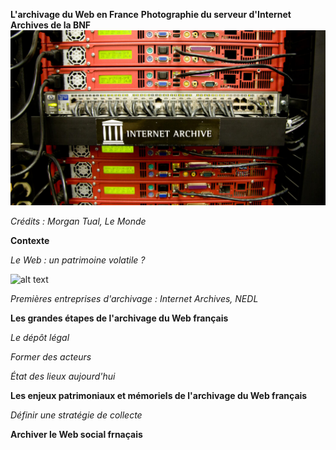 **L'archivage du Web en France**
**Photographie du serveur d'Internet Archives de la BNF**
![alt text](image.jpg)

*Crédits : Morgan Tual, Le Monde*

**Contexte**

*Le Web : un patrimoine volatile ?*

![alt text](https://media2.giphy.com/media/v1.Y2lkPTc5MGI3NjExbzhrOGYxeGVkdXNob3doYmtuenE3M2V6cG5nc3JidWk4Z2ZzcTZtZCZlcD12MV9naWZzX3NlYXJjaCZjdD1n/xTiN0L7EW5trfOvEk0/giphy.webp)


*Premières entreprises d'archivage : Internet Archives, NEDL*



**Les grandes étapes de l'archivage du Web français**

*Le dépôt légal*

*Former des acteurs*

*État des lieux aujourd'hui*



**Les enjeux patrimoniaux et mémoriels de l'archivage du Web français**

*Définir une stratégie de collecte*




**Archiver le Web social frnaçais**

